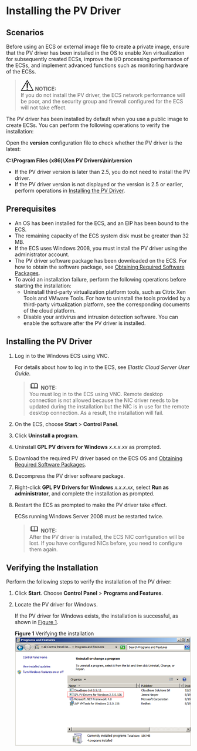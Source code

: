 # Installing the PV Driver<a name="EN-US_TOPIC_0037352182"></a>

## Scenarios<a name="section854616214319"></a>

Before using an ECS or external image file to create a private image, ensure that the  PV driver  has been installed in the OS to enable Xen virtualization for subsequently created ECSs, improve the I/O processing performance of the ECSs, and implement advanced functions such as monitoring hardware of the ECSs.

>![](public_sys-resources/icon-notice.gif) **NOTICE:**   
>If you do not install the PV driver, the ECS network performance will be poor, and the security group and firewall configured for the ECS will not take effect.  

The PV driver has been installed by default when you use a public image to create ECSs. You can perform the following operations to verify the installation:

Open the  **version**  configuration file to check whether the PV driver is the latest:

**C:\\Program Files \(x86\)\\Xen PV Drivers\\bin\\version**

-   If the PV driver version is later than 2.5, you do not need to install the PV driver.
-   If the PV driver version is not displayed or the version is 2.5 or earlier, perform operations in  [Installing the PV Driver](#en-us_topic_0036684067_section46181951).

## Prerequisites<a name="en-us_topic_0036684067_section34957489"></a>

-   An OS has been installed for the ECS, and an EIP has been bound to the ECS.
-   The remaining capacity of the ECS system disk must be greater than 32 MB.
-   If the ECS uses Windows 2008, you must install the PV driver using the administrator account.
-   The PV driver software package has been downloaded on the ECS. For how to obtain the software package, see  [Obtaining Required Software Packages](obtaining-required-software-packages.md).
-   To avoid an installation failure, perform the following operations before starting the installation:
    -   Uninstall third-party virtualization platform tools, such as Citrix Xen Tools and VMware Tools. For how to uninstall the tools provided by a third-party virtualization platform, see the corresponding documents of the cloud platform.
    -   Disable your antivirus and intrusion detection software. You can enable the software after the PV driver is installed.


## Installing the PV Driver<a name="en-us_topic_0036684067_section46181951"></a>

1.  Log in to the Windows ECS using VNC.

    For details about how to log in to the ECS, see  _Elastic Cloud Server User Guide_.

    >![](public_sys-resources/icon-note.gif) **NOTE:**   
    >You must log in to the ECS using VNC. Remote desktop connection is not allowed because the NIC driver needs to be updated during the installation but the NIC is in use for the remote desktop connection. As a result, the installation will fail.  

2.  On the ECS, choose  **Start**  \>  **Control Panel**.
3.  Click  **Uninstall a program**.
4.  Uninstall  **GPL PV drivers for Windows** _x.x.x.xx_  as prompted.
5.  Download the required PV driver based on the ECS OS and  [Obtaining Required Software Packages](obtaining-required-software-packages.md).
6.  Decompress the PV driver software package.
7.  Right-click  **GPL PV Drivers for Windows** _x.x.x.xx_, select  **Run as administrator**, and complete the installation as prompted.
8.  Restart the ECS as prompted to make the PV driver take effect.

    ECSs running Windows Server 2008 must be restarted twice.

    >![](public_sys-resources/icon-note.gif) **NOTE:**   
    >After the PV driver is installed, the ECS NIC configuration will be lost. If you have configured NICs before, you need to configure them again.  


## Verifying the Installation<a name="en-us_topic_0036684065_section42271171"></a>

Perform the following steps to verify the installation of the PV driver:

1.  Click  **Start**. Choose  **Control Panel**  \>  **Programs and Features**.
2.  Locate the PV driver for Windows.

    If the PV driver for Windows exists, the installation is successful, as shown in  [Figure 1](#fig16926124855714).

    **Figure  1**  Verifying the installation<a name="fig16926124855714"></a>  
    ![](figures/verifying-the-installation.png "verifying-the-installation")


